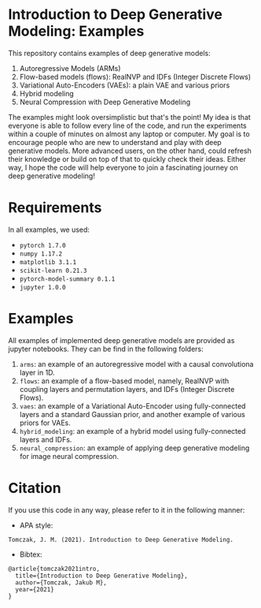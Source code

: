 # Introduction to Deep Generative Modeling: Examples

This repository contains examples of deep generative models:
1. Autoregressive Models (ARMs)
2. Flow-based models (flows): RealNVP and IDFs (Integer Discrete Flows)
3. Variational Auto-Encoders (VAEs): a plain VAE and various priors
4. Hybrid modeling
5. Neural Compression with Deep Generative Modeling

The examples might look oversimplistic but that's the point! My idea is that everyone is able to follow every line of the code, and run the experiments within a couple of minutes on almost any laptop or computer. My goal is to encourage people who are new to understand and play with deep generative models. More advanced users, on the other hand, could refresh their knowledge or build on top of that to quickly check their ideas. Either way, I hope the code will help everyone to join a fascinating journey on deep generative modeling!

# Requirements
In all examples, we used:
- `pytorch 1.7.0`
- `numpy 1.17.2`
- `matplotlib 3.1.1`
- `scikit-learn 0.21.3`
- `pytorch-model-summary 0.1.1`
- `jupyter 1.0.0`


# Examples
All examples of implemented deep generative models are provided as jupyter notebooks. They can be find in the following folders:
1. `arms`: an example of an autoregressive model with a causal convolutiona layer in 1D.
2. `flows`: an example of a flow-based model, namely, RealNVP with coupling layers and permutation layers, and IDFs (Integer Discrete Flows).
3. `vaes`: an example of a Variational Auto-Encoder using fully-connected layers and a standard Gaussian prior, and another example of various priors for VAEs.
4. `hybrid_modeling`: an example of a hybrid model using fully-connected layers and IDFs.
5. `neural_compression`: an example of applying deep generative modeling for image neural compression.


# Citation
If you use this code in any way, please refer to it in the following manner:
- APA style:
```
Tomczak, J. M. (2021). Introduction to Deep Generative Modeling.
```
- Bibtex:
```
@article{tomczak2021intro,
  title={Introduction to Deep Generative Modeling},
  author={Tomczak, Jakub M},
  year={2021}
}
```
